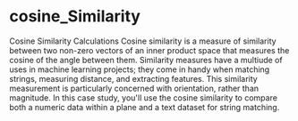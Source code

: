 # cosine_Similarity
Cosine Similarity Calculations
Cosine similarity is a measure of similarity between two non-zero vectors of an inner product space that measures the cosine of the angle between them. Similarity measures have a multiude of uses in machine learning projects; they come in handy when matching strings, measuring distance, and extracting features. This similarity measurement is particularly concerned with orientation, rather than magnitude. In this case study, you'll use the cosine similarity to compare both a numeric data within a plane and a text dataset for string matching.
